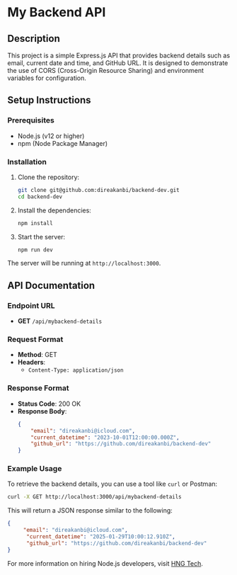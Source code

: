 # My Backend API

## Description
This project is a simple Express.js API that provides backend details such as email, current date and time, and GitHub URL. It is designed to demonstrate the use of CORS (Cross-Origin Resource Sharing) and environment variables for configuration.

## Setup Instructions

### Prerequisites
- Node.js (v12 or higher)
- npm (Node Package Manager)

### Installation
1. Clone the repository:
   ```bash
   git clone git@github.com:direakanbi/backend-dev.git
   cd backend-dev
   ```

2. Install the dependencies:
   ```bash
   npm install
   ```

3. Start the server:
   ```bash
   npm run dev
   ```

The server will be running at `http://localhost:3000`.

## API Documentation

### Endpoint URL
- **GET** `/api/mybackend-details`

### Request Format
- **Method**: GET
- **Headers**: 
  - `Content-Type: application/json`

### Response Format
- **Status Code**: 200 OK
- **Response Body**:
  ```json
  {
      "email": "direakanbi@icloud.com",
      "current_datetime": "2023-10-01T12:00:00.000Z",
      "github_url": "https://github.com/direakanbi/backend-dev"
  }
  ```

### Example Usage
To retrieve the backend details, you can use a tool like `curl` or Postman:
```bash
curl -X GET http://localhost:3000/api/mybackend-details
```

This will return a JSON response similar to the following:

```json
{
     "email": "direakanbi@icloud.com",
      "current_datetime": "2025-01-29T10:00:12.910Z",
      "github_url": "https://github.com/direakanbi/backend-dev"
}
```

For more information on hiring Node.js developers, visit [HNG Tech](https://hng.tech/hire/nodejs-developers).
